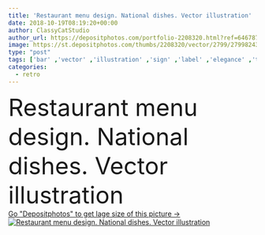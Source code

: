 ```yaml
---
title: 'Restaurant menu design. National dishes. Vector illustration'
date: 2018-10-19T08:19:20+00:00
author: ClassyCatStudio
author_url: https://depositphotos.com/portfolio-2208320.html?ref=64678756
image: https://st.depositphotos.com/thumbs/2208320/vector/2799/27998243/api_thumb_450.jpg?forcejpeg=true
type: "post"
tags: ['bar' ,'vector' ,'illustration' ,'sign' ,'label' ,'elegance' ,'texture' ,'floral' ,'food' ,'cooking' ,'dessert' ,'Menu' ,'restaurant' ,'coffee' ,'retro' ,'victorian' ,'vintage' ,'lunch' ,'creative' ,'eat' ,'cafe' ,'cover' ,'Presentation' ,'template' ,'drinks' ,'dining' ,'brochure' ,'dishes' ,'diner' ,'beverages' ,'chef' ,'branding' ,'premium' ,'Bistro' ,'food and drinks' ,'restaurant menu' ,'menu background' ,'Crumpled paper' ,'menu card' ,'menu design' ,'brochure design' ,'cover design' ,'menu template' ,'cover menu' ,'background restaurant' ,'food menu' ]
categories: 
  - retro
---
```

<div aling="center">
            <font size="60"> Restaurant menu design. National dishes. Vector illustration</font>   
</div>
<div>
    <a href='https://st.depositphotos.com/thumbs/2208320/vector/2799/27998243/api_thumb_450.jpg?forcejpeg=true?ref=64678756' target=_blank > Go "Depositphotos" to get lage size of this picture ->
        <img href='https://st.depositphotos.com/thumbs/2208320/vector/2799/27998243/api_thumb_450.jpg?forcejpeg=true?ref=64678756' src='https://st.depositphotos.com/2208320/2799/v/950/depositphotos_27998243-stock-illustration-restaurant-menu-design-national-dishes.jpg?forcejpeg=true' alt='Restaurant menu design. National dishes. Vector illustration' >
    </a>
</div>
